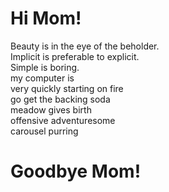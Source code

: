 # Hi Mom!
Beauty is in the eye of the beholder.<br>
Implicit is preferable to explicit.<br>
Simple is boring.<br>
my computer is<br>
very quickly starting on fire<br>
go get the backing soda<br>
meadow gives birth<br>
offensive adventuresome<br>
carousel purring<br>
# Goodbye Mom!
